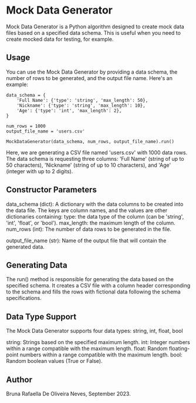# Mock Data Generator
Mock Data Generator is a Python algorithm designed to create mock data files based on a specified data schema. This is useful when you need to create mocked data for testing, for example.

## Usage
You can use the Mock Data Generator by providing a data schema, the number of rows to be generated, and the output file name. 
Here's an example:
```
data_schema = {
    'Full Name': {'type': 'string', 'max_length': 50},
    'Nickname': {'type': 'string', 'max_length': 10},
    'Age': {'type': 'int', 'max_length': 2},
}

num_rows = 1000
output_file_name = 'users.csv'

MockDataGenerator(data_schema, num_rows, output_file_name).run()
```
Here, we are generating a CSV file named 'users.csv' with 1000 data rows.
The data schema is requesting three columns: 'Full Name' (string of up to 50 characters), 'Nickname' (string of up to 10 characters), and 'Age' (integer with up to 2 digits).

## Constructor Parameters
data_schema (dict): A dictionary with the data columns to be created into the data file. 
The keys are column names, and the values are other dictionaries containing:
  type: the data type of the column (can be 'string', 'int', 'float', or 'bool').
  max_length: the maximum length of the column.
  num_rows (int): The number of data rows to be generated in the file.

output_file_name (str): Name of the output file that will contain the generated data.

## Generating Data
The run() method is responsible for generating the data based on the specified schema. It creates a CSV file with a column header corresponding to the schema and fills the rows with fictional data following the schema specifications.

## Data Type Support
The Mock Data Generator supports four data types: string, int, float, bool

string: Strings based on the specified maximum length.
int: Integer numbers within a range compatible with the maximum length.
float: Random floating-point numbers within a range compatible with the maximum length.
bool: Random boolean values (True or False).

## Author
Bruna Rafaella De Oliveira Neves, September 2023.
